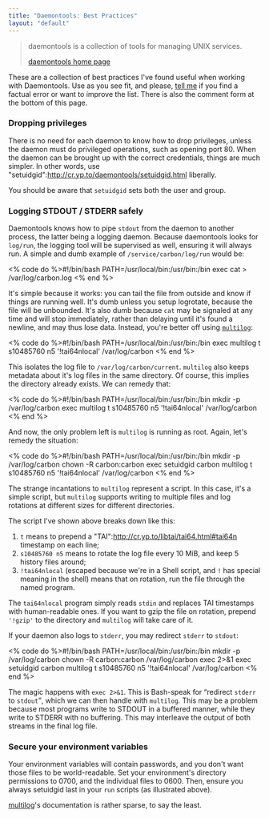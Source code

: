 ```yaml
--- 
title: "Daemontools: Best Practices"
layout: "default"
--- 
```

<blockquote href="http://cr.yp.to/daemontools.html">
<p>daemontools is a collection of tools for managing UNIX services.</p>
<p class="signature"><a href="http://cr.yp.to/daemontools.html">daemontools home page</a></p>
</blockquote>

These are a collection of best practices I've found useful when working with Daemontools. Use as you see fit, and please, <a href="mailto:francois@teksol.info">tell me</a> if you find a factual error or want to improve the list. There is also the comment form at the bottom of this page.

<h3 id="dropping-privileges">Dropping privileges</h3>

There is no need for each daemon to know how to drop privileges, unless the daemon must do privileged operations, such as opening port 80. When the daemon can be brought up with the correct credentials, things are much simpler. In other words, use "setuidgid":http://cr.yp.to/daemontools/setuidgid.html liberally.

You should be aware that <code>setuidgid</code> sets both the user and group.


<h3 id="logging-stdout-stderr">Logging STDOUT / STDERR safely</h3>

Daemontools knows how to pipe <code>stdout</code> from the daemon to another process, the latter being a logging daemon. Because daemontools looks for <code>log/run</code>, the logging tool will be supervised as well, ensuring it will always run. A simple and dumb example of <code>/service/carbon/log/run</code> would be:

<% code do %>#!/bin/bash
PATH=/usr/local/bin:/usr/bin:/bin
exec cat > /var/log/carbon.log
<% end %>

It's simple because it works: you can tail the file from outside and know if things are running well. It's dumb unless you setup logrotate, because the file will be unbounded. It's also dumb because <code>cat</code> may be signaled at any time and will stop immediately, rather than delaying until it's found a newline, and may thus lose data. Instead, you're better off using <a href="http://cr.yp.to/daemontools/multilog.html"><code>multilog</code></a>:

<% code do %>#!/bin/bash
PATH=/usr/local/bin:/usr/bin:/bin
exec multilog t s10485760 n5 '!tai64nlocal' /var/log/carbon
<% end %>

This isolates the log file to <code>/var/log/carbon/current</code>. <code>multilog</code> also keeps metadata about it's log files in the same directory. Of course, this implies the directory already exists. We can remedy that:

<% code do %>#!/bin/bash
PATH=/usr/local/bin:/usr/bin:/bin
mkdir -p /var/log/carbon
exec multilog t s10485760 n5 '!tai64nlocal' /var/log/carbon
<% end %>

And now, the only problem left is <code>multilog</code> is running as root. Again, let's remedy the situation:

<% code do %>#!/bin/bash
PATH=/usr/local/bin:/usr/bin:/bin
mkdir -p /var/log/carbon
chown -R carbon:carbon
exec setuidgid carbon multilog t s10485760 n5 '!tai64nlocal' /var/log/carbon
<% end %>

The strange incantations to <code>multilog</code> represent a script. In this case, it's a simple script, but <code>multilog</code> supports writing to multiple files and log rotations at different sizes for different directories.

The script I've shown above breaks down like this:

1. <code>t</code> means to prepend a "TAI":http://cr.yp.to/libtai/tai64.html#tai64n timestamp on each line;
2. <code>s10485760 n5</code> means to rotate the log file every 10 MiB, and keep 5 history files around;
3. <code>!tai64nlocal</code> (escaped because we're in a Shell script, and <code>!</code> has special meaning in the shell) means that on rotation, run the file through the named program.

The <code>tai64nlocal</code> program simply reads <code>stdin</code> and replaces TAI timestamps with human-readable ones. If you want to gzip the file on rotation, prepend <code>'!gzip'</code> to the directory and <code>multilog</code> will take care of it.

If your daemon also logs to <code>stderr</code>, you may redirect <code>stderr</code> to <code>stdout</code>:

<% code do %>#!/bin/bash
PATH=/usr/local/bin:/usr/bin:/bin
mkdir -p /var/log/carbon
chown -R carbon:carbon /var/log/carbon
exec 2>&1
exec setuidgid carbon multilog t s10485760 n5 '!tai64nlocal' /var/log/carbon
<% end %>

The magic happens with <code>exec 2>&1</code>. This is Bash-speak for <q>redirect <code>stderr</code> to <code>stdout</code></q>, which we can then handle with <code>multilog</code>. This may be a problem because most programs write to STDOUT in a buffered manner, while they write to STDERR with no buffering. This may interleave the output of both streams in the final log file.


<h3 id="secure-environment-variables">Secure your environment variables</h3>

Your environment variables will contain passwords, and you don't want those files to be world-readable. Set your environment's directory permissions to 0700, and the individual files to 0600. Then, ensure you always setuidgid last in your <code>run</code> scripts (as illustrated above).

<a href="http://cr.yp.to/daemontools/multilog.html">multilog</a>'s documentation is rather sparse, to say the least.

